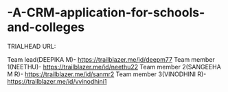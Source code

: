 # -A-CRM-application-for-schools-and-colleges

TRIALHEAD URL:

Team lead(DEEPIKA M)- https://trailblazer.me/id/deepm77
Team member 1(NEETHU)- https://trailblazer.me/id/neethu22
Team member 2(SANGEEHA M R)- https://trailblazer.me/id/sanmr2
Team member 3(VINODHINI R)- https://trailblazer.me/id/vvinodhini1
